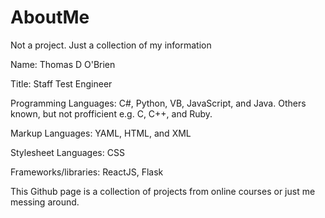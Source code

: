 # AboutMe
Not a project.  Just a collection of my information

Name: Thomas D O'Brien

Title: Staff Test Engineer

Programming Languages: C#, Python, VB, JavaScript, and Java.  Others known, but not profficient e.g. C, C++, and Ruby.

Markup Languages: YAML, HTML, and XML

Stylesheet Languages: CSS

Frameworks/libraries: ReactJS, Flask


This Github page is a collection of projects from online courses or just me messing around.